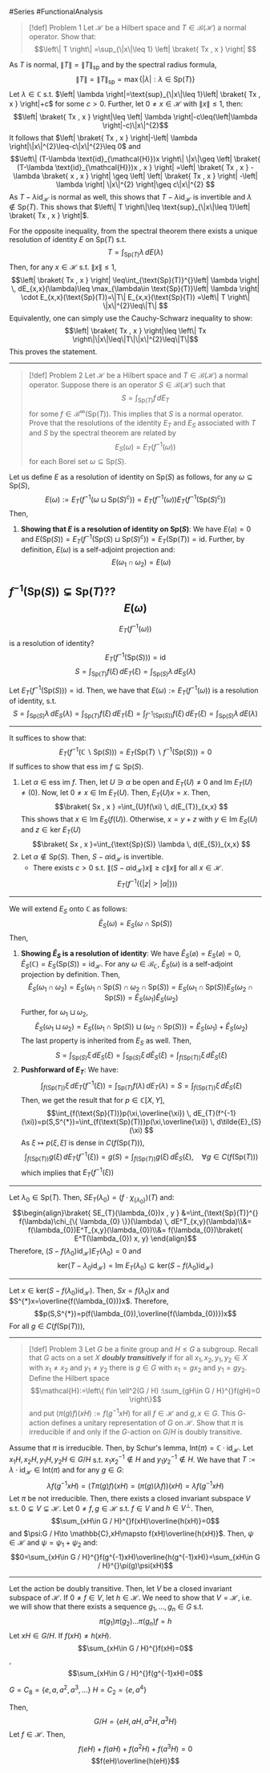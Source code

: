 #Series #FunctionalAnalysis 

> [!def] Problem 1
> Let $\mathcal{H}$ be a Hilbert space and $T\in \mathcal{B}(\mathcal{H})$ a normal operator. Show that: $$\left\| T \right\| =\sup_{\|x\|\leq 1} \left| \braket{ Tx , x }  \right| $$

As $T$ is normal, $\|T\|=\|T\|_{\text{sp}}$ and by the spectral radius formula, $$\left\| T \right\| =\left\| T \right\| _{\text{sp}}=\max\{ \left| \lambda \right| :\lambda\in \text{Sp}(T)\}$$Let $\lambda\in \mathbb{C}$ s.t. $\left| \lambda \right|=\text{sup}_{\|x\|\leq 1}\left| \braket{ Tx , x } \right|+c$ for some $c>0$. Further, let $0\neq x\in \mathcal{H}$ with $\|x\|\leq 1$,  then:$$\left| \braket{ Tx , x } \right|\leq \left| \lambda \right|-c\leq(\left|\lambda \right|-c)\|x\|^{2}$$ It follows that $\left| \braket{ Tx , x } \right|-\left| \lambda \right|\|x\|^{2}\leq-c\|x\|^{2}\leq 0$ and  $$\left\| (T-\lambda \text{id}_{\mathcal{H}})x \right\| \|x\|\geq \left| \braket{ (T-\lambda \text{id}_{\mathcal{H}})x , x }  \right| =\left| \braket{ Tx , x } -\lambda \braket{ x , x }  \right| \geq \left| \left| \braket{ Tx , x } \right|  -\left| \lambda \right| \|x\|^{2} \right|\geq c\|x\|^{2} $$As $T-\lambda \text{id}_{\mathcal{H}}$ is normal as well, this shows that $T-\lambda \text{id}_{\mathcal{H}}$ is invertible and $\lambda\notin \text{Sp}(T)$. This shows that $\left\| T \right\|\leq \text{sup}_{\|x\|\leq 1}\left| \braket{ Tx , x } \right|$. 

For the opposite inequality, from the spectral theorem there exists a unique resolution of identity $E$ on $\text{Sp}(T)$ s.t. $$T=\int_{\text{Sp}(T)}^{} \lambda \, dE(\lambda) $$Then, for any $x\in \mathcal{H}$ s.t. $\|x\|\leq 1$,$$\left| \braket{ Tx , x } \right|  \leq\int_{\text{Sp}(T)}^{}\left| \lambda \right|  \, dE_{x,x}(\lambda)\leq \max_{\lambda\in \text{Sp}(T)}\left| \lambda \right| \cdot E_{x,x}(\text{Sp}(T))=\|T\| E_{x,x}(\text{Sp}(T)) =\left\| T \right\| \|x\|^{2}\leq\|T\| $$
Equivalently, one can simply use the Cauchy-Schwarz inequality to show: $$\left| \braket{ Tx , x } \right|\leq \left\| Tx \right\|\|x\|\leq\|T\|\|x\|^{2}\leq\|T\|$$This proves the statement.

---
> [!def] Problem 2
> Let $\mathcal{H}$ be a Hilbert space and $T\in \mathcal{B}(\mathcal{H})$ a normal operator. Suppose there is an operator $S\in \mathcal{B}(\mathcal{H})$ such that $$S=\int_{\text{Sp}(T)}^{} f \, dE_{T}$$ for some $f\in\mathcal{B}^\infty(\text{Sp}(T))$. This implies that $S$ is a normal operator. Prove that the resolutions of the identity $E_{T}$ and $E_{S}$ associated with $T$ and $S$ by the spectral theorem are related by $$E_{S}(\omega)=E_{T}(f^{-1}(\omega))$$ for each Borel set $\omega \subseteq \text{Sp}(S)$.

Let us define $E$ as a resolution of identity on $\text{Sp}(S)$ as follows, for any $\omega \subseteq \text{Sp}(S)$, $$E(\omega):=E_{T}(f^{-1}(\omega \sqcup  \text{Sp}(S)^c))=E_{T}(f^{-1}(\omega))E_{T}(f^{-1}(\text{Sp}(S)^c))$$Then, 
1. **Showing that $E$ is a resolution of identity on $\text{Sp}(S)$**:
   We have $E(\varnothing)=0$ and $E(\text{Sp}(S))=E_{T}(f^{-1}(\text{Sp}(S)\sqcup \text{Sp}(S)^c))=E_{T}(\text{Sp}(T))=\text{id}$. Further, by definition, $E(\omega)$ is a self-adjoint projection and: $$E(\omega_{1}\cap\omega_{2})=E(\omega)$$

$f^{-1}(\text{Sp}(S))\subsetneq \text{Sp}(T)$??
$$E(\omega)$$
---
$$E_{T}(f^{-1}(\omega))$$ is a resolution of identity? $$E_{T}(f^{-1}(\text{Sp}(S)))=\text{id}$$
$$S=\int_{\text{Sp}(T)}^{} f(\xi) \, dE_{T}(\xi)=\int_{\text{Sp}(S)}\lambda  \, dE_{S}(\lambda)$$

Let $E_{T}(f^{-1}(\text{Sp}(S)))=\text{id}$. Then, we have that $E(\omega):=E_{T}(f^{-1}(\omega))$ is a resolution of identity, s.t. $$S=\int_{\text{Sp}(S)}^{} \lambda \, dE_{S}(\lambda)=\int_{\text{Sp}(T)}f(\xi) \, dE_{T}(\xi)=\int_{f^{-1}(\text{Sp}(S))}f(\xi)  \, dE_{T}(\xi)=\int_{\text{Sp}(S)}^{} \lambda \, dE(\lambda)     $$

---
It suffices to show that:
$$E_{T}(f^{-1}(\mathbb{C} \backslash \text{Sp}(S)))=E_{T}(\text{Sp}(T) \backslash f^{-1}(\text{Sp}(S)))=0$$
If suffices to show that $\text{ess im }f\subseteq \text{Sp}(S)$. 
1. Let $\alpha\in \text{ess im }f$. Then, let $U\ni\alpha$ be open and $E_{T}(U)\neq 0$ and $\text{Im }E_{T}(U)\neq (0)$. Now, let $0\neq x\in \text{Im }E_{T}(U)$. Then, $E_{T}(U)x=x$. Then, $$\braket{ Sx , x } =\int_{U}f(\xi)  \, d(E_{T})_{x,x} $$This shows that $x\in \text{Im }E_{S}(f(U))$. Otherwise, $x=y+z$ with $y\in \text{Im }E_{S}(U)$ and $z\in \text{ker }E_{T}(U)$$$\braket{ Sx , x }=\int_{\text{Sp}(S)} \lambda \, d(E_{S})_{x,x}   $$
2. Let $\alpha\notin \text{Sp}(S)$. Then, $S-\alpha \text{id}_{\mathcal{H}}$ is invertible. 
	- There exists $c>0$ s.t. $\|(S-\alpha \text{id}_{\mathcal{H}})x\|\geq c\|x\|$ for all $x\in\mathcal{H}$.$$E_{T}(f^{-1}(\{ \left| z \right| >\left| \alpha \right|  \}))$$
---
We will extend $E_{S}$ onto $\mathbb{C}$ as follows: $$\tilde{E}_{S}(\omega)=E_{S}(\omega \cap \text{Sp}(S))$$Then, 
1. **Showing $\tilde{E}_{S}$ is a resolution of identity**:
   We have $\tilde{E}_{S}(\varnothing)=E_{S}(\varnothing)=0$, $\tilde{E}_{S}(\mathbb{C})=E_{S}(\text{Sp}(S))=\text{id}_{\mathcal{H}}$. For any $\omega \in \mathcal{B}_{\mathbb{C}}$, $\tilde{E}_{S}(\omega)$ is a self-adjoint projection by definition. Then, $$\tilde{E}_{S}(\omega_{1}\cap\omega_{2})=E_{S}(\omega_{1}\cap \text{Sp}(S)\cap\omega_{2}\cap \text{Sp}(S))=E_{S}(\omega_{1}\cap \text{Sp}(S))E_{S}(\omega_{2}\cap \text{Sp}(S))=\tilde{E}_{S}(\omega_{1})\tilde{E}_{S}(\omega_{2})$$Further, for $\omega_{1}\sqcup \omega_{2}$, $$\tilde{E}_{S}(\omega_{1}\sqcup\omega_{2})=E_{S}((\omega_{1}\cap\text{Sp}(S))\sqcup(\omega_{2}\cap\text{Sp}(S))  )=\tilde{E}_{S}(\omega_{1})+\tilde{E}_{S}(\omega_{2})$$The last property is inherited from $E_{S}$ as well. Then, $$S=\int_{\text{Sp}(S)}^{} \xi \, dE_{S}(\xi)=\int_{\text{Sp}(S)}^{} \xi \, d\tilde{E}_{S}(\xi)=\int_{f(\text{Sp}(T))}^{} \xi \, d\tilde{E}_{S}(\xi)  $$
2. **Pushforward of $E_{T}$**: We have: $$\int_{f(\text{Sp}(T))}\xi  \, dE_{T}(f^{-1}(\xi))=\int_{\text{Sp}(T)}^{}  f(\lambda) \, dE_{T}(\lambda) =S=\int_{f(\text{Sp}(T))}^{} \xi \, d\tilde{E}_{S}(\xi)   $$Then, we get the result that for $p\in \mathbb{C}[X,Y]$, $$\int_{f(\text{Sp}(T))}p(\xi,\overline{\xi}) \, dE_{T}(f^{-1}(\xi))=p(S,S^{*})=\int_{f(\text{Sp}(T))}p(\xi,\overline{\xi}) \, d\tilde{E}_{S}(\xi)  $$As $\xi\mapsto p(\xi,\tilde{\xi})$ is dense in $C(f(\text{Sp}(T)))$, $$\int_{f(\text{Sp}(T))}^{} g(\xi) \, dE_{T}(f^{-1}(\xi))=g(S)=\int_{f(\text{Sp}(T))} g(\xi) \, d\tilde{E}_{S}(\xi), \quad \forall g\in C(f(\text{Sp}(T)))  $$which implies that $E_{T}(f^{-1}(\xi))$
---
Let $\lambda_{0}\in \text{Sp}(T)$. Then, $SE_{T}(\lambda_{0})=(f\cdot \chi_{\{ \lambda_{0} \}})(T)$ and: $$\begin{align}\braket{ SE_{T}(\lambda_{0})x , y } &=\int_{\text{Sp}(T)}^{} f(\lambda)\chi_{\{ \lambda_{0} \}}(\lambda) \, dE^T_{x,y}(\lambda)\\&= f(\lambda_{0})E^T_{x,y}(\lambda_{0})\\&= f(\lambda_{0})\braket{ E^T(\lambda_{0}) x,  y} \end{align}$$Therefore, $(S-f(\lambda_{0})\text{id}_{\mathcal{H}})E_{T}(\lambda_{0})=0$ and $$\text{ker}(T-\lambda_{0}\text{id}_{\mathcal{H}})=\text{Im }E_{T}(\lambda_{0})\subseteq \text{ker}(S-f(\lambda_{0})\text{id}_{\mathcal{H}})$$

---
Let $x\in \text{ker}(S-f(\lambda_{0})\text{id}_{\mathcal{H}})$. Then, $Sx=f(\lambda_{0})x$ and $S^{*}x=\overline{f(\lambda_{0})}x$. Therefore, $$p(S,S^{*})=p(f(\lambda_{0}),\overline{f(\lambda_{0})})x$$For all $g\in C(f(\text{Sp}(T)))$, 

---
> [!def] Problem 3
> Let $G$ be a finite group and $H\leq G$ a subgroup. Recall that $G$ acts on a set $X$ ***doubly transitively*** if for all $x_{1},x_{2},y_{1},y_{2}\in X$ with $x_{1}\neq x_{2}$ and $y_{1}\neq y_{2}$ there is $g\in G$ with $x_{1}=gx_{2}$ and $y_{1}=gy_{2}$. Define the Hilbert space $$\mathcal{H}:=\left\{  f\in \ell^2(G / H) :\sum_{gH\in G / H}^{}f(gH)=0 \right\}$$
>and put $(\pi(g)f)(xH):=f(g^{-1}xH)$ for all $f\in \mathcal{H}$ and $g,x\in G$. This $G$-action defines a unitary representation of $G$ on $\mathcal{H}$. Show that $\pi$ is irreducible if and only if the $G$-action on $G / H$ is doubly transitive.

Assume that $\pi$ is irreducible. Then, by Schur's lemma, $\text{Int}(\pi)=\mathbb{C}\cdot \text{id}_{\mathcal{H}}$. Let $x_{1}H,x_{2}H,y_{1}H,y_{2}H\in G / H$ s.t. $x_{1}x_{2}^{-1}\notin H$ and $y_{1}y_{2}^{-1}\notin H$. We have that $T:=\lambda \cdot \text{id}_\mathcal{H}\in \text{Int}(\pi)$ and for any $g\in G$: $$\lambda f(g^{-1}xH)=(T\pi(g)f)(xH)=(\pi(g)(\lambda f))(xH)=\lambda f(g^{-1}x H)$$
Let $\pi$ be not irreducible. Then, there exists a closed invariant subspace $V$ s.t. $0\subsetneq V\subsetneq \mathcal{H}$. Let $0\neq f,g\in \mathcal{H}$ s.t. $f\in V$ and $h\in V^{\bot}$. Then, $$\sum_{xH\in G / H}^{}f(xH)\overline{h(xH)}=0$$and $\psi:G / H\to \mathbb{C},xH\mapsto f(xH)\overline{h(xH)}$. Then, $\psi\in \mathcal{H}$ and $\psi=\psi_{1}+\psi_{2}$ and: $$0=\sum_{xH\in G / H}^{}f(g^{-1}xH)\overline{h(g^{-1}xH)}=\sum_{xH\in G / H}^{}\pi(g)\psi(xH)$$

---
Let the action be doubly transitive. Then, let $V$ be a closed invariant subspace of $\mathcal{H}$. If $0\neq f\in V$, let $h\in \mathcal{H}$. We need to show that $V=\mathcal{H}$, i.e. we will show that there exists a sequence $g_{1},\dots,g_{n}\in G$ s.t. $$\pi(g_{1})\pi(g_{2})\dots \pi(g_{n})f=h$$Let $xH\in G / H$. If $f(xH)\neq h(xH)$.
$$\sum_{xH\in G / H}^{}f(xH)=0$$, $$\sum_{xH\in G / H}^{}f(g^{-1}xH)=0$$

$G=C_{8}=\{ e,a,a^{2},a^{3},\dots \}$
$H=C_{2}=\{ e,a^4 \}$

Then, $$G / H=\{ eH,aH,a^{2}H,a^3H \}$$Let $f\in \mathcal{H}$. Then, $$f(eH)+f(aH)+f(a^{2}H)+f(a^3H)=0$$$$f(eH)\overline{h(eH)}$$
